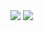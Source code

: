<img src="https://github-readme-stats.vercel.app/api?username=sosuisen&show_icons=true&theme=cobalt" />
<img src="https://github-readme-stats.vercel.app/api/top-langs/?username=sosuisen&layout=compact&theme=cobalt&hide=css,html&size_weight=0.5&count_weight=0.5" />
